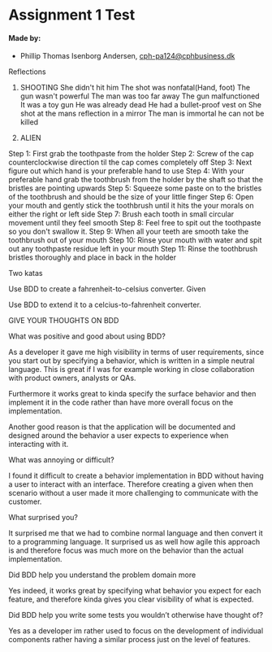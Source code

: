 # Assignment 1 Test

#### Made by: ####

* Phillip Thomas Isenborg Andersen, cph-pa124@cphbusiness.dk

Reflections

1. SHOOTING 
She didn't hit him
The shot was nonfatal(Hand, foot)
The gun wasn't powerful
The man was too far away
The gun malfunctioned
It was a toy gun
He was already dead
He had a bullet-proof vest on
She shot at the mans reflection in a mirror
The man is immortal he can not be killed

2. ALIEN

Step 1: First grab the toothpaste from the holder
Step 2: Screw of the cap counterclockwise direction til the cap comes completely off
Step 3: Next figure out which hand is your preferable hand to use
Step 4: With your preferable hand grab the toothbrush from the holder by the shaft so that the bristles are pointing upwards 
Step 5: Squeeze some paste on to the bristles of the toothbrush and should be the size of your little finger
Step 6: Open your mouth and gently stick the toothbrush until it hits the your morals on either the right or left side
Step 7: Brush each tooth in small circular movement until they feel smooth
Step 8: Feel free to spit out the toothpaste so you don't swallow it. 
Step 9: When all your teeth are smooth take the toothbrush out of your mouth
Step 10: Rinse your mouth with water and spit out any toothpaste residue left in your mouth
Step 11: Rinse the toothbrush bristles thoroughly and place in back in the holder

Two katas

Use BDD to create a fahrenheit-to-celsius converter.
Given 

Use BDD to extend it to a celcius-to-fahrenheit converter.

GIVE YOUR THOUGHTS ON BDD

What was positive and good about using BDD? 

As a developer it gave me high visibility in terms of user requirements, since you start out by specifying a behavior, which is written in a simple neutral language. This is great if I was for example working in close collaboration with product owners, analysts or QAs. 

Furthermore it works great to kinda specify the surface behavior and then implement it in the code rather than have more overall focus on the implementation. 

Another good reason is that the application will be documented and designed around the behavior a user expects to experience when interacting with it.

What was annoying or difficult?  

I found it difficult to create a behavior implementation in BDD without having a user to interact with an interface. Therefore creating a given when then scenario without a user made it more challenging to communicate with the customer. 

What surprised you?  

It surprised me that we had to combine normal language and then convert it to a programming language. It surprised us as well how agile this approach is and therefore focus was much more on the behavior than the actual implementation. 

Did BDD help you understand the problem domain more 

Yes indeed, it works great by specifying what behavior you expect for each feature, and therefore kinda gives you clear visibility of what is expected.

Did BDD help you write some tests you wouldn’t otherwise have thought of? 

Yes as a developer im rather used to focus on the development of individual components rather having a similar process just on the level of features. 
